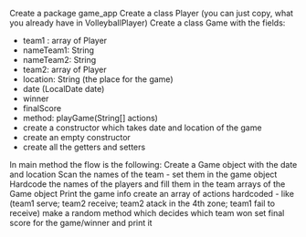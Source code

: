 Create a package game_app
Create a class Player (you can just copy, what you already have in VolleyballPlayer)
Create a class Game with the fields:
- team1 : array of Player
- nameTeam1: String
- nameTeam2: String
- team2:  array of Player
- location: String (the place for the game)
- date (LocalDate date)
- winner
- finalScore
- method: playGame(String[] actions)
- create a constructor which takes date and location of the game
- create an empty constructor
- create all the getters and setters

In main method the flow is the following:
Create a Game object with the date and location
Scan the names of the team - set them in the game object
Hardcode the names of the players and fill them in the team arrays of the Game object
Print the game info
create an array of actions hardcoded - like (team1 serve; team2 receive; team2 atack in the 4th zone; team1 fail to receive)
make a random method which decides which team won
set final score for the game/winner and print it